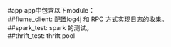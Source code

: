 #app
app中包含以下module： </br>
  ##flume_client: 配置log4j 和 RPC 方式实现日志的收集。 </br>
  ##spark_test: spark 的测试。 </br>
  ##thrift_test: thrift pool </br>
  
